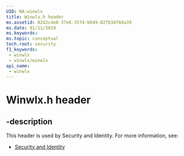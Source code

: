 ```yaml
---
UID: NA:winwlx
title: Winwlx.h header
ms.assetid: 02d2c4e0-37e6-3574-b649-82fb34f8da39
ms.date: 01/11/2019
ms.keywords: 
ms.topic: conceptual
tech.root: security
f1_keywords:
 - winwlx
 - winwlx/winwlx
api_name:
 - winwlx
---
```


# Winwlx.h header


## -description

This header is used by Security and Identity. For more information, see:

- [Security and Identity](../_security/index.md)

